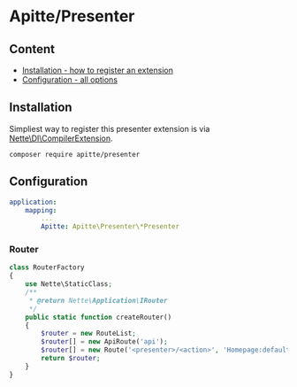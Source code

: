 # Apitte/Presenter

## Content

- [Installation - how to register an extension](#installation)
- [Configuration - all options](#configuration)

## Installation

Simpliest way to register this presenter extension is via [Nette\DI\CompilerExtension](https://api.nette.org/2.4/Nette.DI.CompilerExtension.html).

```
composer require apitte/presenter
```

## Configuration

```yaml
application:
	mapping:
		...
		Apitte: Apitte\Presenter\*Presenter
```

### Router

```php
class RouterFactory
{
	use Nette\StaticClass;
	/**
	 * @return Nette\Application\IRouter
	 */
	public static function createRouter()
	{
		$router = new RouteList;
		$router[] = new ApiRoute('api');
		$router[] = new Route('<presenter>/<action>', 'Homepage:default');
		return $router;
	}
}

```
